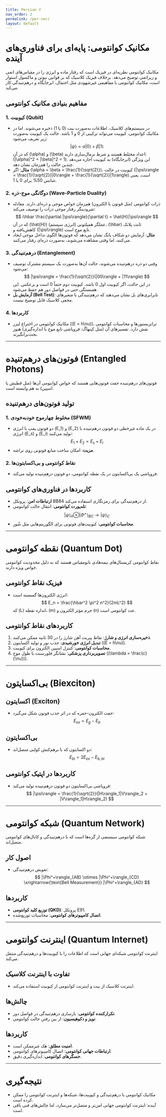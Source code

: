 ```yaml
---
title: Persian V
nav_order: 2
permalink: /per-ver/
layout: default
---
```


# مکانیک کوانتومی: پایه‌ای برای فناوری‌های آینده
مکانیک کوانتومی نظریه‌ای در فیزیک است که رفتار ماده و انرژی را در مقیاس‌های اتمی و زیراتمی توضیح می‌دهد. برخلاف فیزیک کلاسیک که بر قوانین نیوتن و ماکسول استوار است، مکانیک کوانتومی با مفاهیمی غیرشهودی مثل احتمال، ابرجایگاه و درهم‌تنیدگی کار می‌کند.

## مفاهیم بنیادی مکانیک کوانتومی

### 1. کیوبیت (Qubit)
- در سیستم‌های کلاسیک، اطلاعات به‌صورت بیت (0 یا 1) ذخیره می‌شوند. اما در مکانیک کوانتومی، کیوبیت می‌تواند ترکیبی از 0 و 1 باشد. حالت یک کیوبیت به‌صورت زیر تعریف می‌شود:
  $$
  |\psi\rangle = \alpha|0\rangle + \beta|1\rangle
  $$
  که در آن \(\alpha\) و \(\beta\) اعداد مختلط هستند و شرط نرمال‌سازی دارند: \(|\alpha|^2 + |\beta|^2 = 1\). این ویژگی (ابرجایگاه) به کیوبیت اجازه می‌دهد چندین حالت را هم‌زمان نشان دهد.
- **مثال**: اگر \(\alpha = \beta = \frac{1}{\sqrt{2}}\)، کیوبیت در حالت \(|\psi\rangle = \frac{1}{\sqrt{2}}|0\rangle + \frac{1}{\sqrt{2}}|1\rangle\) است، یعنی شانس 50% برای 0 یا 1.

### 2. دوگانگی موج-ذره (Wave-Particle Duality)
- ذرات کوانتومی (مثل فوتون یا الکترون) هم‌زمان خواص موجی و ذره‌ای دارند. معادله شرودینگر رفتار موجی ذرات را توصیف می‌کند:
  $$
  i\hbar \frac{\partial |\psi\rangle}{\partial t} = \hat{H}|\psi\rangle
  $$
  که در آن \(\hat{H}\) عملگر همیلتونی (انرژی سیستم)، \(\hbar\) ثابت پلانک کاهش‌یافته و \(|\psi\rangle\) تابع موج است.
- **مثال**: آزمایش دو شکاف یانگ نشان می‌دهد که فوتون‌ها الگوی تداخل موجی ایجاد می‌کنند، اما وقتی مشاهده می‌شوند، به‌صورت ذره‌ای رفتار می‌کنند.

### 3. درهم‌تنیدگی (Entanglement)
- وقتی دو ذره درهم‌تنیده می‌شوند، حالت آن‌ها به‌صورت یک سیستم مشترک توصیف می‌شود:
  $$
  |\psi\rangle = \frac{1}{\sqrt{2}}(|00\rangle + |11\rangle)
  $$
  در این حالت، اگر کیوبیت اول 0 باشد، کیوبیت دوم حتماً 0 است و برعکس. این همبستگی حتی در فواصل دور هم حفظ می‌شود.
- **آزمایش بل (Bell Test)**: نابرابری‌های بل نشان می‌دهند که درهم‌تنیدگی با متغیرهای مخفی کلاسیک قابل توضیح نیست.

### 4. کاربردها
- مکانیک کوانتومی در اختراع لیزر (\(E = h\nu\))، ترانزیستورها و محاسبات کوانتومی نقش دارد. تفسیرهای آن (مثل کپنهاگ: فروپاشی تابع موج با اندازه‌گیری) هنوز بحث‌برانگیزند.

---

# فوتون‌های درهم‌تنیده (Entangled Photons)
فوتون‌های درهم‌تنیده جفت فوتون‌هایی هستند که خواص کوانتومی آن‌ها (مثل قطبش یا اسپین) به هم وابسته است.

## تولید فوتون‌های درهم‌تنیده

### 1. مخلوط چهارموج خودبه‌خودی (SFWM)
- دو فوتون پمپ با انرژی \(E_1\) و \(E_2\) در یک ماده غیرخطی دو فوتون درهم‌تنیده با انرژی \(E_s\) و \(E_i\) تولید می‌کنند:
  $$
  E_1 + E_2 = E_s + E_i
  $$
- **مزیت**: امکان ساخت منابع فوتونی روی تراشه.

### 2. نقاط کوانتومی و بی‌اکسایتون‌ها
- فروپاشی یک بی‌اکسایتون در یک نقطه کوانتومی، دو فوتون درهم‌تنیده تولید می‌کند.

## کاربردها در فناوری‌های کوانتومی
- **ارتباطات امن**: پروتکل BB84 از درهم‌تنیدگی برای رمزنگاری استفاده می‌کند.
- **تله‌پورت کوانتومی**: انتقال حالت کوانتومی:
  $$
  |\psi\rangle_A \otimes |\Phi^+\rangle_{BC} \rightarrow |\psi\rangle_C
  $$
- **محاسبات کوانتومی**: کیوبیت‌های فوتونی برای الگوریتم‌هایی مثل شُور.

---

# نقطه کوانتومی (Quantum Dot)
نقاط کوانتومی کریستال‌های نیمه‌هادی نانومقیاس هستند که به دلیل محدودیت کوانتومی خواص ویژه دارند.

## فیزیک نقاط کوانتومی
- انرژی الکترون‌ها گسسته است:
  $$
  E_n = \frac{\hbar^2 \pi^2 n^2}{2mL^2}
  $$
  که \(L\) اندازه نقطه، \(m\) جرم مؤثر الکترون و \(n\) عدد کوانتومی است.

## کاربردهای نقاط کوانتومی
1. **ذخیره‌سازی انرژی و شارژ**: نقاط پیریت آهن شارژ را در 30 ثانیه ممکن می‌کنند.
2. **تبدیل انرژی خورشیدی**: جذب نور و تولید اکسایتون (\(E = h\nu\)).
3. **محاسبات کوانتومی**: کنترل اسپین الکترون برای کیوبیت.
4. **تصویربرداری پزشکی**: نشانگر فلورسنت با طول موج (\(\lambda = \frac{c}{\nu}\)).

---

# بی‌اکسایتون (Biexciton)

## اکسایتون (Exciton)
- جفت الکترون-حفره که در اثر جذب فوتون شکل می‌گیرد:
  $$
  E_{ex} = E_g - E_b
  $$

## بی‌اکسایتون
- دو اکسایتون که با برهم‌کنش کولنی متصل‌اند:
  $$
  E_{bi} = 2E_{ex} - E_{b,bi}
  $$

## کاربردها در اپتیک کوانتومی
- فروپاشی بی‌اکسایتون دو فوتون درهم‌تنیده تولید می‌کند:
  $$
  |\psi\rangle = \frac{1}{\sqrt{2}}(|H\rangle_1|V\rangle_2 + |V\rangle_1|H\rangle_2)
  $$

---

# شبکه کوانتومی (Quantum Network)
شبکه کوانتومی سیستمی از گره‌ها است که با درهم‌تنیدگی و کانال‌های کوانتومی متصل‌اند.

## اصول کار
- تعویض درهم‌تنیدگی:
  $$
  |\Phi^+\rangle_{AB} \otimes |\Phi^+\rangle_{CD} \xrightarrow{\text{Bell Measurement}} |\Phi^+\rangle_{AD}
  $$

## کاربردها
- **توزیع کلید کوانتومی (QKD)**: پروتکل E91.
- **اتصال کامپیوترهای کوانتومی**: محاسبات توزیع‌شده.

---

# اینترنت کوانتومی (Quantum Internet)
اینترنت کوانتومی شبکه‌ای جهانی است که اطلاعات را با کیوبیت‌ها و درهم‌تنیدگی منتقل می‌کند.

## تفاوت با اینترنت کلاسیک
- اینترنت کلاسیک از بیت و اینترنت کوانتومی از کیوبیت استفاده می‌کند.

## چالش‌ها
- **تکرارکننده کوانتومی**: بازسازی درهم‌تنیدگی در فواصل دور.
- **نویز و دکوهیسیون**: از بین رفتن حالت کوانتومی.

## کاربردها
- **امنیت مطلق**: هک غیرممکن است.
- **ارتباطات جهانی کوانتومی**: اتصال کامپیوترهای کوانتومی.
- **حسگرهای کوانتومی**: اندازه‌گیری دقیق.

---

# نتیجه‌گیری
- مکانیک کوانتومی با درهم‌تنیدگی و کیوبیت‌ها، شبکه‌ها و اینترنت کوانتومی را ممکن کرده است.
- آینده: اینترنت کوانتومی جهانی امن‌تر و متصل‌تر می‌سازد، اما چالش‌های فنی باقی است.
